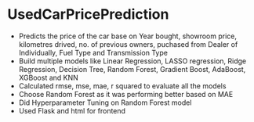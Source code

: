 # UsedCarPricePrediction

* Predicts the price of the car base on Year bought, showroom price, kilometres drived, no. of previous owners, puchased from Dealer of Individually, Fuel Type and Transmission Type
* Build multiple models like Linear Regression, LASSO regression, Ridge Regression, Decision Tree, Random Forest, Gradient Boost, AdaBoost, XGBoost and KNN
* Calculated rmse, mse, mae, r squared to evaluate all the models
* Choose Random Forest as it was performing better based on MAE
* Did Hyperparameter Tuning on Random Forest model
* Used Flask and html for frontend
